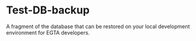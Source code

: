 # Test-DB-backup
A fragment of the database that can be restored on your local development environment for EGTA developers.
